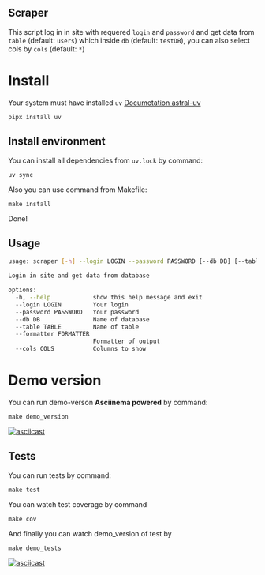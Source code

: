 ## Scraper

This script log in in site with requered `login` and `password` and get data from `table` (default: `users`) which inside `db` (default: `testDB`), you can also select cols by `cols` (default: `*`)

# Install

Your system must have installed `uv` [Documetation astral-uv](https://docs.astral.sh/uv/)

```
pipx install uv
```

## Install environment

You can install all dependencies from `uv.lock` by command:

```
uv sync
```

Also you can use command from Makefile:

```
make install
```

Done!

## Usage

```bash
usage: scraper [-h] --login LOGIN --password PASSWORD [--db DB] [--table TABLE] [--formatter FORMATTER] [--cols COLS]

Login in site and get data from database

options:
  -h, --help            show this help message and exit
  --login LOGIN         Your login
  --password PASSWORD   Your password
  --db DB               Name of database
  --table TABLE         Name of table
  --formatter FORMATTER
                        Formatter of output
  --cols COLS           Columns to show
```

# Demo version

You can run demo-verson **Asciinema powered** by command:

```
make demo_version
```

[![asciicast](https://asciinema.org/a/jDNSTLSHVc6igu3QBcQzUIwGh.svg)](https://asciinema.org/a/jDNSTLSHVc6igu3QBcQzUIwGh)

## Tests

You can run tests by command:

```
make test
```

You can watch test coverage by command

```
make cov
```

And finally you can watch demo_version of test by

```
make demo_tests
```


[![asciicast](https://asciinema.org/a/JFPPbCrli8CDnCo7yN8t5V1aS.svg)](https://asciinema.org/a/JFPPbCrli8CDnCo7yN8t5V1aS)